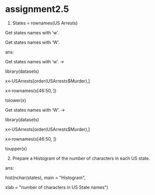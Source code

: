 # assignment2.5
1. States = rownames(US Arrests) 

Get states names with ‘w’. 

Get states names with ‘W’. 

ans:

Get states names with ‘w’. ->

library(datasets)

x<-USArrests[order(USArrests$Murder),]

x<-rownames(x[46:50, ])

tolower(x)

Get states names with ‘W’. ->

library(datasets)

x<-USArrests[order(USArrests$Murder),]

x<-rownames(x[46:50, ])

toupper(x)

2. Prepare a Histogram of the number of characters in each US state.

ans:

hist(nchar(states), main = "Histogram",

xlab = "number of characters in US State names")
